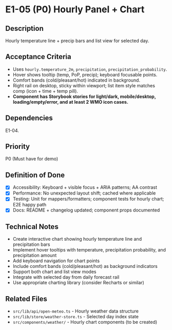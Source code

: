 # E1-05 (P0) Hourly Panel + Chart

## Description
Hourly temperature line + precip bars and list view for selected day.

## Acceptance Criteria

* Uses `hourly.temperature_2m`, `precipitation`, `precipitation_probability`.
* Hover shows tooltip (temp, PoP, precip); keyboard focusable points.
* Comfort bands (cold/pleasant/hot) indicated in background.
* Right rail on desktop, sticky within viewport; list item style matches comp (icon + time + temp pill).
* **Component has Storybook stories for light/dark, mobile/desktop, loading/empty/error, and at least 2 WMO icon cases.**

## Dependencies
E1-04.

## Priority
P0 (Must have for demo)

## Definition of Done
- [x] Accessibility: Keyboard + visible focus + ARIA patterns; AA contrast
- [x] Performance: No unexpected layout shift; cached where applicable
- [x] Testing: Unit for mappers/formatters; component tests for hourly chart; E2E happy path
- [x] Docs: README + changelog updated; component props documented

## Technical Notes
- Create interactive chart showing hourly temperature line and precipitation bars
- Implement hover tooltips with temperature, precipitation probability, and precipitation amount
- Add keyboard navigation for chart points
- Include comfort bands (cold/pleasant/hot) as background indicators
- Support both chart and list view modes
- Integrate with selected day from daily forecast rail
- Use appropriate charting library (consider Recharts or similar)

## Related Files
- `src/lib/api/open-meteo.ts` - Hourly weather data structure
- `src/lib/store/weather-store.ts` - Selected day index state
- `src/components/weather/` - Hourly chart components (to be created)
